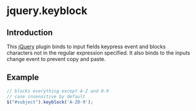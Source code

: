 # jquery.keyblock
## Introduction
This [jQuery](http://jquery.com/) plugin binds to input fields keypress event and blocks characters not in the regular expression specified. It also binds to the inputs change event to prevent copy and paste.
## Example
```javascript
// blocks everything except A-Z and 0-9
// case insensitive by default
$("#subject").keyblock('A-Z0-9');
```
